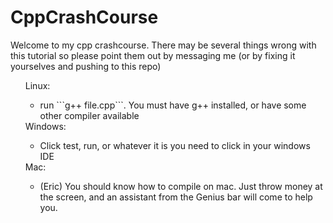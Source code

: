 # CppCrashCourse
Welcome to my cpp crashcourse. There may be several things wrong with this tutorial so please point them out by messaging me (or by fixing it yourselves and pushing to this repo)
<ul>
	<dt>Linux:
		<ul>
			<li>run ```g++ file.cpp```. You must have g++ installed, or have some other compiler available</li>
		</ul>
	</dt>
	<dt>Windows:
		<ul>
			<li>Click test, run, or whatever it is you need to click in your windows IDE</li>
		</ul>
	</dt>
	<dt>Mac:
		<ul>
			<li>(Eric) You should know how to compile on mac. Just throw money at the screen, and an assistant from the Genius bar will come to help you.</li>
		</ul>
	</dt>
</ul>
